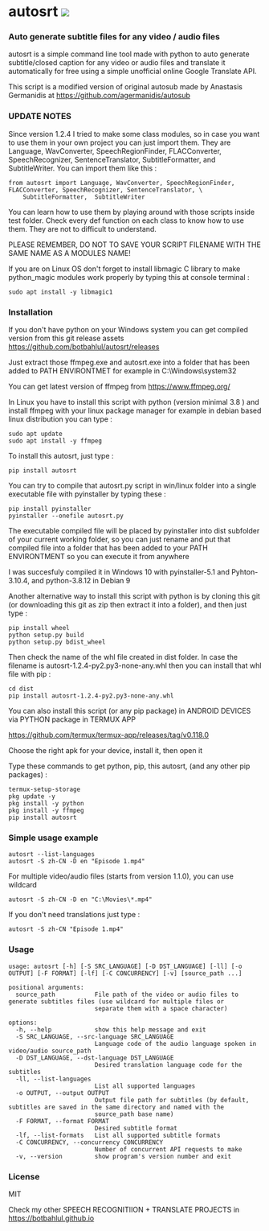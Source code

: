 # autosrt <a href="https://pypi.python.org/pypi/autosrt"><img src="https://img.shields.io/pypi/v/autosrt.svg"></img></a>
  
### Auto generate subtitle files for any video / audio files
autosrt is a simple command line tool made with python to auto generate subtitle/closed caption for any video or audio files and translate it automatically for free using a simple unofficial online Google Translate API.

This script is a modified version of original autosub made by Anastasis Germanidis at https://github.com/agermanidis/autosub

### UPDATE NOTES
Since version 1.2.4 I tried to make some class modules, so in case you want to use them in your own project you can just import them. They are Language, WavConverter, SpeechRegionFinder, FLACConverter, SpeechRecognizer, SentenceTranslator, SubtitleFormatter, and SubtitleWriter. You can import them like this :
```
from autosrt import Language, WavConverter, SpeechRegionFinder, FLACConverter, SpeechRecognizer, SentenceTranslator, \
    SubtitleFormatter,  SubtitleWriter
```

You can learn how to use them by playing around with those scripts inside test folder. Check every def function on each class to know how to use them. They are not to difficult to understand.

PLEASE REMEMBER, DO NOT TO SAVE YOUR SCRIPT FILENAME WITH THE SAME NAME AS A MODULES NAME!

If you are on Linux OS don't forget to install libmagic C library to make python_magic modules work properly by typing this at console terminal :
```
sudo apt install -y libmagic1
```

### Installation
If you don't have python on your Windows system you can get compiled version from this git release assets
https://github.com/botbahlul/autosrt/releases

Just extract those ffmpeg.exe and autosrt.exe into a folder that has been added to PATH ENVIRONTMET for example in C:\Windows\system32

You can get latest version of ffmpeg from https://www.ffmpeg.org/

In Linux you have to install this script with python (version minimal 3.8 ) and install ffmpeg with your linux package manager for example in debian based linux distribution you can type :

```
sudo apt update
sudo apt install -y ffmpeg
```

To install this autosrt, just type :
```
pip install autosrt
```

You can try to compile that autosrt.py script in win/linux folder into a single executable file with pyinstaller by typing these :
```
pip install pyinstaller
pyinstaller --onefile autosrt.py
```

The executable compiled file will be placed by pyinstaller into dist subfolder of your current working folder, so you can just rename and put that compiled file into a folder that has been added to your PATH ENVIRONTMENT so you can execute it from anywhere

I was succesfuly compiled it in Windows 10 with pyinstaller-5.1 and Pyhton-3.10.4, and python-3.8.12 in Debian 9

Another alternative way to install this script with python is by cloning this git (or downloading this git as zip then extract it into a folder), and then just type :

```
pip install wheel
python setup.py build
python setup.py bdist_wheel
```

Then check the name of the whl file created in dist folder. In case the filename is autosrt-1.2.4-py2.py3-none-any.whl then you can install that whl file with pip :
```
cd dist
pip install autosrt-1.2.4-py2.py3-none-any.whl
```

You can also install this script (or any pip package) in ANDROID DEVICES via PYTHON package in TERMUX APP

https://github.com/termux/termux-app/releases/tag/v0.118.0

Choose the right apk for your device, install it, then open it

Type these commands to get python, pip, this autosrt, (and any other pip packages) :

```
termux-setup-storage
pkg update -y
pkg install -y python
pkg install -y ffmpeg
pip install autosrt
```

### Simple usage example 

```
autosrt --list-languages
autosrt -S zh-CN -D en "Episode 1.mp4"
```

For multiple video/audio files (starts from version 1.1.0), you can use wildcard
```
autosrt -S zh-CN -D en "C:\Movies\*.mp4"
```

If you don't need translations just type :
```
autosrt -S zh-CN "Episode 1.mp4"
```

### Usage

```
usage: autosrt [-h] [-S SRC_LANGUAGE] [-D DST_LANGUAGE] [-ll] [-o OUTPUT] [-F FORMAT] [-lf] [-C CONCURRENCY] [-v] [source_path ...]

positional arguments:
  source_path           File path of the video or audio files to generate subtitles files (use wildcard for multiple files or
                        separate them with a space character)

options:
  -h, --help            show this help message and exit
  -S SRC_LANGUAGE, --src-language SRC_LANGUAGE
                        Language code of the audio language spoken in video/audio source_path
  -D DST_LANGUAGE, --dst-language DST_LANGUAGE
                        Desired translation language code for the subtitles
  -ll, --list-languages
                        List all supported languages
  -o OUTPUT, --output OUTPUT
                        Output file path for subtitles (by default, subtitles are saved in the same directory and named with the
                        source_path base name)
  -F FORMAT, --format FORMAT
                        Desired subtitle format
  -lf, --list-formats   List all supported subtitle formats
  -C CONCURRENCY, --concurrency CONCURRENCY
                        Number of concurrent API requests to make
  -v, --version         show program's version number and exit
```

### License

MIT

Check my other SPEECH RECOGNITIION + TRANSLATE PROJECTS in https://botbahlul.github.io
